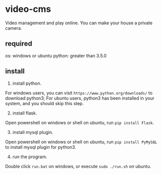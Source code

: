 # video-cms

Video management and play online. You can make your house a private camera.

## required

os: windows or ubuntu
python: greater than 3.5.0

## install

1. install python.

For windows users, you can visit `https://www.python.org/downloads/` to download python3;
For ubuntu users, python3 has been installed in your system, and you should skip this step.

2. install flask.

Open powershell on windows or shell on ubuntu, run `pip install Flask`.

3. install mysql plugin.

Open powershell on windows or shell on ubuntu, run `pip install PyMySQL` to install mysql
plugin for python3.

4. run the program.

Double click `run.bat` on windows, or execute `sudo ./run.sh` on ubuntu.
